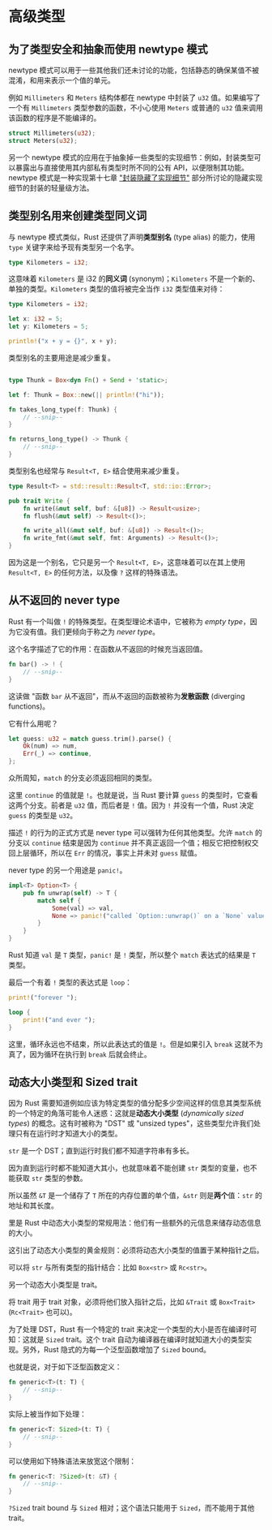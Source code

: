 # 高级类型

## 为了类型安全和抽象而使用 newtype 模式

newtype 模式可以用于一些其他我们还未讨论的功能，包括静态的确保某值不被混淆，和用来表示一个值的单元。

例如 `Millimeters` 和 `Meters` 结构体都在 newtype 中封装了 `u32` 值。如果编写了一个有 `Millimeters` 类型参数的函数，不小心使用 `Meters` 或普通的 `u32` 值来调用该函数的程序是不能编译的。

```rust
struct Millimeters(u32);
struct Meters(u32);
```

另一个 newtype 模式的应用在于抽象掉一些类型的实现细节：例如，封装类型可以暴露出与直接使用其内部私有类型时所不同的公有 API，以便限制其功能。newtype 模式是一种实现第十七章 ["封装隐藏了实现细节"](https://kaisery.github.io/trpl-zh-cn/ch17-01-what-is-oo.html#encapsulation-that-hides-implementation-details) 部分所讨论的隐藏实现细节的封装的轻量级方法。

## 类型别名用来创建类型同义词

与 newtype 模式类似，Rust 还提供了声明**类型别名** (type alias) 的能力，使用 `type` 关键字来给予现有类型另一个名字。

```rust
type Kilometers = i32;
```

这意味着 `Kilometers` 是 i32 的**同义词** (synonym)；`Kilometers` 不是一个新的、单独的类型。`Kilometers` 类型的值将被完全当作 `i32` 类型值来对待：

```rust
type Kilometers = i32;

let x: i32 = 5;
let y: Kilometers = 5;

println!("x + y = {}", x + y);
```

类型别名的主要用途是减少重复。

```rust

type Thunk = Box<dyn Fn() + Send + 'static>;

let f: Thunk = Box::new(|| println!("hi"));

fn takes_long_type(f: Thunk) {
    // --snip--
}

fn returns_long_type() -> Thunk {
    // --snip--
}
```

类型别名也经常与 `Result<T, E>` 结合使用来减少重复。

```rust
type Result<T> = std::result::Result<T, std::io::Error>;

pub trait Write {
    fn write(&mut self, buf: &[u8]) -> Result<usize>;
    fn flush(&mut self) -> Result<()>;

    fn write_all(&mut self, buf: &[u8]) -> Result<()>;
    fn write_fmt(&mut self, fmt: Arguments) -> Result<()>;
}
```

因为这是一个别名，它只是另一个 `Result<T, E>`，这意味着可以在其上使用 `Result<T, E>` 的任何方法，以及像 `?` 这样的特殊语法。

## 从不返回的 never type

Rust 有一个叫做 `!` 的特殊类型。在类型理论术语中，它被称为 _empty type_，因为它没有值。我们更倾向于称之为 _never type_。

这个名字描述了它的作用：在函数从不返回的时候充当返回值。

```rust
fn bar() -> ! {
    // --snip--
}
```

这读做 "函数 `bar` 从不返回"，而从不返回的函数被称为**发散函数** (diverging functions)。

它有什么用呢？

```rust
let guess: u32 = match guess.trim().parse() {
    Ok(num) => num,
    Err(_) => continue,
};
```

众所周知，`match` 的分支必须返回相同的类型。

这里 `continue` 的值就是 `!`。也就是说，当 Rust 要计算 `guess` 的类型时，它查看这两个分支。前者是 `u32` 值，而后者是 `!` 值。因为 `!` 并没有一个值，Rust 决定 `guess` 的类型是 `u32`。

描述 `!` 的行为的正式方式是 never type 可以强转为任何其他类型。允许 `match` 的分支以 `continue` 结束是因为 `continue` 并不真正返回一个值；相反它把控制权交回上层循环，所以在 `Err` 的情况，事实上并未对 `guess` 赋值。

never type 的另一个用途是 `panic!`。

```rust
impl<T> Option<T> {
    pub fn unwrap(self) -> T {
        match self {
            Some(val) => val,
            None => panic!("called `Option::unwrap()` on a `None` value"),
        }
    }
}
```

Rust 知道 `val` 是 `T` 类型，`panic!` 是 `!` 类型，所以整个 `match` 表达式的结果是 `T` 类型。

最后一个有着 `!` 类型的表达式是 `loop`：

```rust
print!("forever ");

loop {
    print!("and ever ");
}
```

这里，循环永远也不结束，所以此表达式的值是 `!`。但是如果引入 `break` 这就不为真了，因为循环在执行到 `break` 后就会终止。

## 动态大小类型和 Sized trait

因为 Rust 需要知道例如应该为特定类型的值分配多少空间这样的信息其类型系统的一个特定的角落可能令人迷惑：这就是**动态大小类型** (_dynamically sized types_) 的概念。这有时被称为 "DST" 或 "unsized types"，这些类型允许我们处理只有在运行时才知道大小的类型。

`str` 是一个 DST；直到运行时我们都不知道字符串有多长。

因为直到运行时都不能知道大其小，也就意味着不能创建 `str` 类型的变量，也不能获取 `str` 类型的参数。

所以虽然 `&T` 是一个储存了 `T` 所在的内存位置的单个值，`&str` 则是**两个**值：`str` 的地址和其长度。

里是 Rust 中动态大小类型的常规用法：他们有一些额外的元信息来储存动态信息的大小。

这引出了动态大小类型的黄金规则：必须将动态大小类型的值置于某种指针之后。

可以将 `str` 与所有类型的指针结合：比如 `Box<str>` 或 `Rc<str>`。

另一个动态大小类型是 trait。

将 trait 用于 trait 对象，必须将他们放入指针之后，比如 `&Trait` 或 `Box<Trait>` (`Rc<Trait>` 也可以)。

为了处理 DST，Rust 有一个特定的 trait 来决定一个类型的大小是否在编译时可知：这就是 `Sized` trait。这个 trait 自动为编译器在编译时就知道大小的类型实现。另外，Rust 隐式的为每一个泛型函数增加了 `Sized` bound。

也就是说，对于如下泛型函数定义：

```rust
fn generic<T>(t: T) {
    // --snip--
}
```

实际上被当作如下处理：

```rust
fn generic<T: Sized>(t: T) {
    // --snip--
}
```

可以使用如下特殊语法来放宽这个限制：

```rust
fn generic<T: ?Sized>(t: &T) {
    // --snip--
}
```

`?Sized` trait bound 与 `Sized` 相对；这个语法只能用于 `Sized`，而不能用于其他 trait。